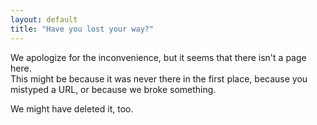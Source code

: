 ```yaml
---
layout: default
title: "Have you lost your way?"
---
```


We apologize for the inconvenience, but it seems that there isn't a page here.  
This might be because it was never there in the first place, because you mistyped a URL, or because we broke something.

We might have deleted it, too.
